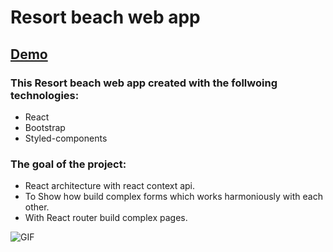 # Resort beach web app

## [Demo](https://nurysar97.github.io/resort-beach-react)

### This Resort beach web app created with the follwoing technologies:
- React 
- Bootstrap
- Styled-components

### The goal of the project:
- React architecture with react context api.
- To Show how build complex forms which works harmoniously with each other.
- With React router build complex pages.

<img  alt="GIF" src="./app.gif" />
